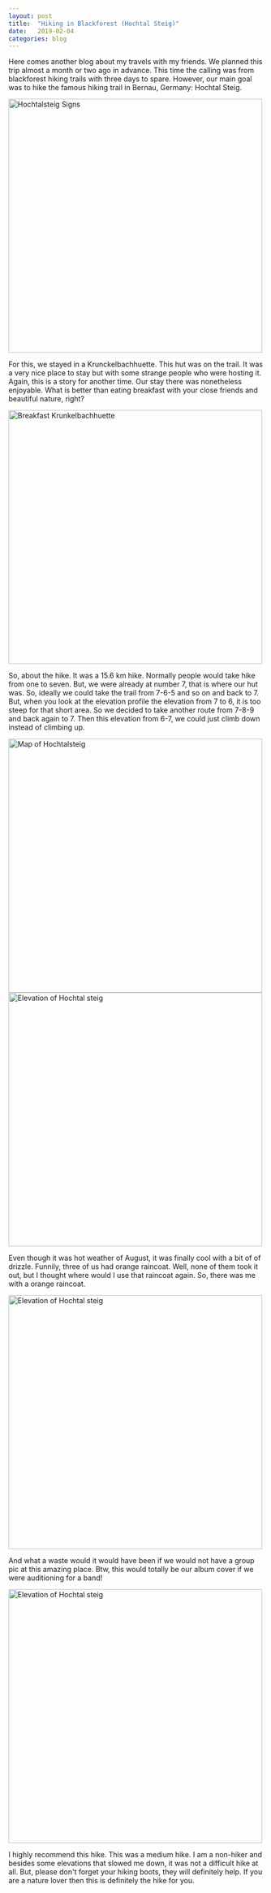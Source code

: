 ```yaml
---
layout: post
title:  "Hiking in Blackforest (Hochtal Steig)"
date:   2019-02-04
categories: blog
---
```


Here comes another blog about my travels with my friends. We planned this trip almost a month or two ago in advance. This time the calling was from blackforest hiking trails with three days to spare. However, our main goal was to hike the famous hiking trail in Bernau, Germany: Hochtal Steig. 

<img alt="Hochtalsteig Signs" src="http://sadiksha.github.io/assets/img/hochtalsteig/Signs.jpg" width="500">

For this, we stayed in a Krunckelbachhuette. This hut was on the trail. It was a very nice place to stay but with some strange people who were hosting it. Again, this is a story for another time. Our stay there was nonetheless enjoyable. What is better than eating breakfast with your close friends and beautiful nature, right?

<img alt="Breakfast Krunkelbachhuette" src="http://sadiksha.github.io/assets/img/hochtalsteig/Breakfast_krunkelbachhuette.JPG" width="500">

So, about the hike. It was a 15.6 km hike. Normally people would take hike from one to seven. But, we were already at number 7, that is where our hut was. So, ideally we could take the trail from 7-6-5 and so on and back to 7. But, when you look at the elevation profile the elevation from 7 to 6, it is too steep for that short area. So we decided to take another route from 7-8-9 and back again to 7. Then this elevation from 6-7, we could just climb down instead of climbing up. 

<img alt="Map of Hochtalsteig" src="http://sadiksha.github.io/assets/img/hochtalsteig/Map.jpg" width="500">

<img alt="Elevation of Hochtal steig" src="http://sadiksha.github.io/assets/img/hochtalsteig/elevation_map.jpg" width="500">

Even though it was hot weather of August, it was finally cool with a bit of of drizzle. Funnily, three of us had orange raincoat. Well, none of them took it out, but I thought where would I use that raincoat again. So, there was me with a orange raincoat. 

<img alt="Elevation of Hochtal steig" src="http://sadiksha.github.io/assets/img/hochtalsteig/WithRaincoat.JPG" width="500">

And what a waste would it would have been if we would not have a group pic at this amazing place. Btw, this would totally be our album cover if we were auditioning for a band! 

<img alt="Elevation of Hochtal steig" src="http://sadiksha.github.io/assets/img/hochtalsteig/GroupPic.JPG" width="500">

I highly recommend this hike. This was a medium hike. I am a non-hiker and besides some elevations that slowed me down, it was not a difficult hike at all. But, please don't forget your hiking boots, they will definitely help. If you are a nature lover then this is definitely the hike for you.
